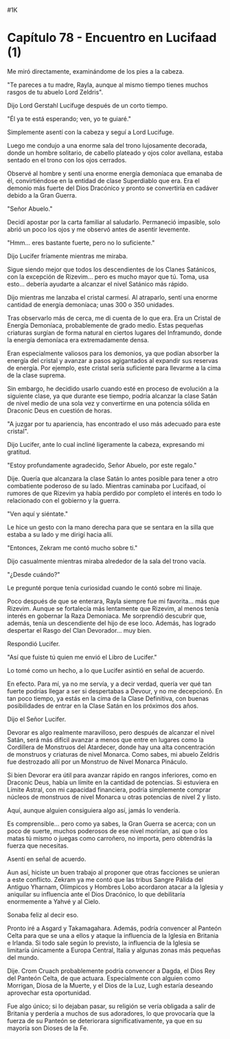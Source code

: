 
#1K 

# Capítulo 78 - Encuentro en Lucifaad (1)


Me miró directamente, examinándome de los pies a la cabeza.

"Te pareces a tu madre, Rayla, aunque al mismo tiempo tienes muchos rasgos de tu abuelo Lord Zeldris".

Dijo Lord Gerstahl Lucifuge después de un corto tiempo.

"Él ya te está esperando; ven, yo te guiaré."

Simplemente asentí con la cabeza y seguí a Lord Lucifuge.

Luego me condujo a una enorme sala del trono lujosamente decorada, donde un hombre solitario, de cabello plateado y ojos color avellana, estaba sentado en el trono con los ojos cerrados.

Observé al hombre y sentí una enorme energía demoníaca que emanaba de él, convirtiéndose en la entidad de clase Superdiablo que era. Era el demonio más fuerte del Dios Dracónico y pronto se convertiría en cadáver debido a la Gran Guerra.

"Señor Abuelo."

Decidí apostar por la carta familiar al saludarlo. Permaneció impasible, solo abrió un poco los ojos y me observó antes de asentir levemente.

"Hmm... eres bastante fuerte, pero no lo suficiente."

Dijo Lucifer fríamente mientras me miraba.

Sigue siendo mejor que todos los descendientes de los Clanes Satánicos, con la excepción de Rizevim... pero es mucho mayor que tú. Toma, usa esto... debería ayudarte a alcanzar el nivel Satánico más rápido.

Dijo mientras me lanzaba el cristal carmesí. Al atraparlo, sentí una enorme cantidad de energía demoníaca; unas 300 o 350 unidades.

Tras observarlo más de cerca, me di cuenta de lo que era. Era un Cristal de Energía Demoníaca, probablemente de grado medio. Estas pequeñas criaturas surgían de forma natural en ciertos lugares del Inframundo, donde la energía demoníaca era extremadamente densa.

Eran especialmente valiosos para los demonios, ya que podían absorber la energía del cristal y avanzar a pasos agigantados al expandir sus reservas de energía. Por ejemplo, este cristal sería suficiente para llevarme a la cima de la clase suprema.

Sin embargo, he decidido usarlo cuando esté en proceso de evolución a la siguiente clase, ya que durante ese tiempo, podría alcanzar la clase Satán de nivel medio de una sola vez y convertirme en una potencia sólida en Draconic Deus en cuestión de horas.

"A juzgar por tu apariencia, has encontrado el uso más adecuado para este cristal".

Dijo Lucifer, ante lo cual incliné ligeramente la cabeza, expresando mi gratitud.

"Estoy profundamente agradecido, Señor Abuelo, por este regalo."

Dije. Quería que alcanzara la clase Satán lo antes posible para tener a otro combatiente poderoso de su lado. Mientras caminaba por Lucifaad, oí rumores de que Rizevim ya había perdido por completo el interés en todo lo relacionado con el gobierno y la guerra.

"Ven aquí y siéntate."

Le hice un gesto con la mano derecha para que se sentara en la silla que estaba a su lado y me dirigí hacia allí.

"Entonces, Zekram me contó mucho sobre ti."

Dijo casualmente mientras miraba alrededor de la sala del trono vacía.

"¿Desde cuándo?"

Le pregunté porque tenía curiosidad cuando le contó sobre mi linaje.

Poco después de que se enterara, Rayla siempre fue mi favorita... más que Rizevim. Aunque se fortalecía más lentamente que Rizevim, al menos tenía interés en gobernar la Raza Demoniaca. Me sorprendió descubrir que, además, tenía un descendiente del hijo de ese loco. Además, has logrado despertar el Rasgo del Clan Devorador... muy bien.

Respondió Lucifer.

"Así que fuiste tú quien me envió el Libro de Lucifer."

Lo tomé como un hecho, a lo que Lucifer asintió en señal de acuerdo.

En efecto. Para mí, ya no me servía, y a decir verdad, quería ver qué tan fuerte podrías llegar a ser si despertabas a Devour, y no me decepcionó. En tan poco tiempo, ya estás en la cima de la Clase Definitiva, con buenas posibilidades de entrar en la Clase Satán en los próximos dos años.

Dijo el Señor Lucifer.

Devorar es algo realmente maravilloso, pero después de alcanzar el nivel Satán, será más difícil avanzar a menos que entre en lugares como la Cordillera de Monstruos del Atardecer, donde hay una alta concentración de monstruos y criaturas de nivel Monarca. Como sabes, mi abuelo Zeldris fue destrozado allí por un Monstruo de Nivel Monarca Pináculo.

Si bien Devorar era útil para avanzar rápido en rangos inferiores, como en Draconic Deus, había un límite en la cantidad de potencias. Si estuviera en Límite Astral, con mi capacidad financiera, podría simplemente comprar núcleos de monstruos de nivel Monarca u otras potencias de nivel 2 y listo.

Aquí, aunque alguien consiguiera algo así, jamás lo vendería.

Es comprensible... pero como ya sabes, la Gran Guerra se acerca; con un poco de suerte, muchos poderosos de ese nivel morirían, así que o los matas tú mismo o juegas como carroñero, no importa, pero obtendrás la fuerza que necesitas.

Asentí en señal de acuerdo.

Aun así, hiciste un buen trabajo al proponer que otras facciones se unieran a este conflicto. Zekram ya me contó que las tribus Sangre Pálida del Antiguo Yharnam, Olímpicos y Hombres Lobo acordaron atacar a la Iglesia y aniquilar su influencia ante el Dios Dracónico, lo que debilitaría enormemente a Yahvé y al Cielo.

Sonaba feliz al decir eso.

Pronto iré a Asgard y Takamagahara. Además, podría convencer al Panteón Celta para que se una a ellos y ataque la influencia de la Iglesia en Britania e Irlanda. Si todo sale según lo previsto, la influencia de la Iglesia se limitaría únicamente a Europa Central, Italia y algunas zonas más pequeñas del mundo.

Dije. Crom Cruach probablemente podría convencer a Dagda, el Dios Rey del Panteón Celta, de que actuara. Especialmente con alguien como Morrigan, Diosa de la Muerte, y el Dios de la Luz, Lugh estaría deseando aprovechar esta oportunidad.

Fue algo único; si lo dejaban pasar, su religión se vería obligada a salir de Britania y perdería a muchos de sus adoradores, lo que provocaría que la fuerza de su Panteón se deteriorara significativamente, ya que en su mayoría son Dioses de la Fe.